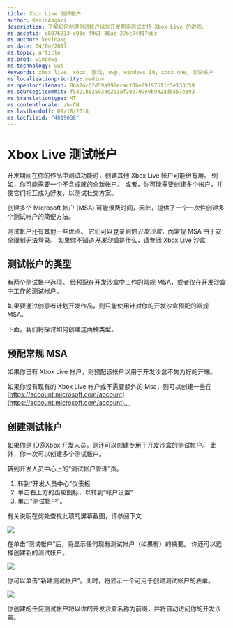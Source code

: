 ```yaml
---
title: Xbox Live 测试帐户
author: KevinAsgari
description: 了解如何创建测试帐户以在开发期间测试支持 Xbox Live 的游戏。
ms.assetid: e8076233-c93c-4961-86ac-27ec74917ebc
ms.author: kevinasg
ms.date: 04/04/2017
ms.topic: article
ms.prod: windows
ms.technology: uwp
keywords: xbox live, xbox, 游戏, uwp, windows 10, xbox one, 测试帐户
ms.localizationpriority: medium
ms.openlocfilehash: 8ba24c02d59a992ecacf0be89197511c5e133c59
ms.sourcegitcommit: f5321b525034e2b3af202709e9b942ad5557e193
ms.translationtype: MT
ms.contentlocale: zh-CN
ms.lasthandoff: 09/18/2018
ms.locfileid: "4019038"
---
```

# <a name="xbox-live-test-accounts"></a>Xbox Live 测试帐户

开发期间在你的作品中测试功能时，创建其他 Xbox Live 帐户可能很有用。  例如，你可能需要一个不含成就的全新帐户。  或者，你可能需要创建多个帐户，并使它们相互成为好友，以测试社交方案。

创建多个 Microsoft 帐户 (MSA) 可能很费时间，因此，提供了一个一次性创建多个测试帐户的简便方法。

测试帐户还有其他一些优点。  它们可以登录到你*开发沙盒*，而常规 MSA 由于安全限制无法登录。  如果你不知道*开发沙盒*是什么，请参阅 [Xbox Live 沙盒](xbox-live-sandboxes.md)

## <a name="types-of-test-accounts"></a>测试帐户的类型

有两个测试帐户选项。  经预配在开发沙盒中工作的常规 MSA，或者仅在开发沙盒中工作的测试帐户。

如果要通过创意者计划开发作品，则只能使用针对你的开发沙盒预配的常规 MSA。

下面，我们将探讨如何创建这两种类型。

## <a name="provisioning-regular-msas"></a>预配常规 MSA

如果你已有 Xbox Live 帐户，则预配该帐户以用于开发沙盒不失为好的开端。

如果你没有现有的 Xbox Live 帐户或不需要额外的 Msa，则可以创建一些在[https://account.microsoft.com/account](https://account.microsoft.com/account)。

## <a name="creating-test-accounts"></a>创建测试帐户

如果你是 ID@Xbox 开发人员，则还可以创建专用于开发沙盒的测试帐户。  此外，你一次可以创建多个测试帐户。

转到开发人员中心上的“测试帐户管理”页。
1. 转到“开发人员中心”仪表板
2. 单击右上方的齿轮图标，以转到“帐户设置”
3. 单击“测试帐户”。

有关说明在何处查找此项的屏幕截图，请参阅下文

![](images/getting_started/devcenter_testaccount_nav.png)

在单击“测试帐户”后，将显示任何现有测试帐户（如果有）的摘要。  你还可以选择创建新的测试帐户。

![](images/getting_started/devcenter_testaccount_summary.png)

你可以单击“新建测试帐户”。此时，将显示一个可用于创建测试帐户的表单。

![](images/getting_started/devcenter_testaccount_new.png)

你创建的任何测试帐户将以你的开发沙盒名称为前缀，并将自动访问你的开发沙盒。
